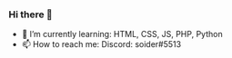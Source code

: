 ### Hi there 👋

- 🌱 I’m currently learning: HTML, CSS, JS, PHP, Python
- 📫 How to reach me: Discord: soider#5513

